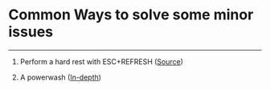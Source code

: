 # Common Ways to solve some minor issues
___
1. Perform a hard rest with ESC+REFRESH ([Source](https://support.google.com/chromebook/answer/3227606?hl=en))

2. A powerwash ([In-depth](https://support.google.com/chromebook/answer/183084?hl=en&ref_topic=3417251))
